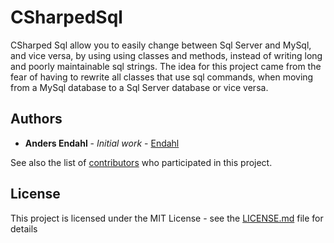 # CSharpedSql
CSharped Sql allow you to easily change between Sql Server and MySql, and vice versa,
by using using classes and methods, instead of writing long and poorly maintainable sql strings.
The idea for this project came from the fear of having to rewrite all classes that use sql commands,
when moving from a MySql database to a Sql Server database or vice versa.

## Authors

* **Anders Endahl** - *Initial work* - [Endahl](https://github.com/Endahl)

See also the list of [contributors](https://github.com/Endahl/CsharpedSql/contributors) who participated in this project.

## License

This project is licensed under the MIT License - see the [LICENSE.md](LICENSE.md) file for details
